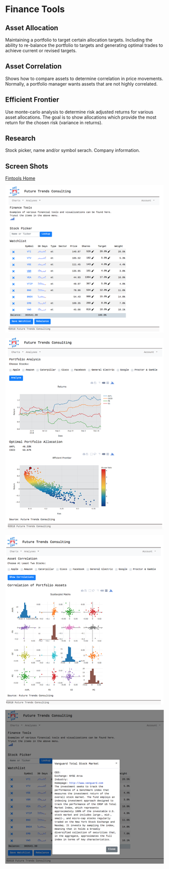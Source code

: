 # Finance Tools
## Asset Allocation
Maintaining a portfolio to target certain allocation targets. Including the ability to re-balance the portfolio to targets and generating optimal trades to achieve current or revised targets.
## Asset Correlation
Shows how to compare assets to determine correlation in price movements. Normally, a portfolio manager wants assets that are not highly correlated.
## Efficient Frontier
Use monte-carlo analysis to determine risk adjusted returns for various asset allocations. The goal is to show allocations which provide the most return for the chosen risk (variance in returns).
## Research
Stock picker, name and/or symbol serach. Company information.

## Screen Shots
[Fintools Home](https://futurtrends-fintools.herokuapp.com/)

![Home Page](https://raw.githubusercontent.com/oshea00/fintools/master/static/images/home.png)

![Efficient Frontier](https://raw.githubusercontent.com/oshea00/fintools/master/static/images/efficient.png)

![Asset Correlation](https://raw.githubusercontent.com/oshea00/fintools/master/static/images/corr.png)

![Research](https://raw.githubusercontent.com/oshea00/fintools/master/static/images/research.png)

